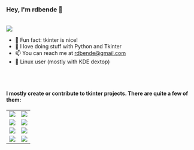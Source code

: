 ### Hey, I'm rdbende 👋

<br>

<img src="https://github-readme-stats.vercel.app/api?username=rdbende&show_icons=true&count_private=true&custom_title=My%20GitHub%20stats&theme=slateorange">
<!--<img src="https://github-readme-stats.vercel.app/api/top-langs/?username=rdbende&custom_title=My%20most%20used%20languages"> This is irrelevant. My most used language is Python, not Tcl! -->

- :diamond_shape_with_a_dot_inside: Fun fact: tkinter is nice!
- :snake: I love doing stuff with Python and Tkinter
- :mailbox: You can reach me at rdbende@gmail.com
- :penguin: Linux user (mostly with KDE dextop)

<br><br>

#### I mostly create or contribute to tkinter projects. There are quite a few of them:

<table>
<tr>

<td>
<a href="https://github.com/rdbende/Sun-Valley-ttk-theme"><img src="https://github-readme-stats.vercel.app/api/pin/?username=rdbende&repo=Sun-Valley-ttk-theme&theme=slateorange"></a>
</td>
  
<td>
<a href="https://github.com/rdbende/Azure-ttk-theme"><img src="https://github-readme-stats.vercel.app/api/pin/?username=rdbende&repo=Azure-ttk-theme&theme=slateorange"></a>
</td>

</tr>
<tr>
  
<td>
<a href="https://github.com/rdbende/Forest-ttk-theme"><img src="https://github-readme-stats.vercel.app/api/pin/?username=rdbende&repo=Forest-ttk-theme&theme=slateorange"></a>
</td>
  
<td>
<a href="https://github.com/rdbende/tkcode"><img src="https://github-readme-stats.vercel.app/api/pin/?username=rdbende&repo=tkcode&theme=slateorange"></a>
</td>
  
</tr>
<tr>

<td>
<a href="https://github.com/rdbende/tkinterDnD"><img src="https://github-readme-stats.vercel.app/api/pin/?username=rdbende&repo=tkinterDnD&theme=slateorange"></a>
</td>
  
<td>
<a href="https://github.com/Akuli/porcupine"><img src="https://github-readme-stats.vercel.app/api/pin/?username=Akuli&repo=porcupine&theme=slateorange"></a>
</td>

</tr>
<tr>

<td>
<a href="https://github.com/TkinterEP/ttkwidgets"><img src="https://github-readme-stats.vercel.app/api/pin/?username=TkinterEP&repo=ttkwidgets&theme=slateorange"></a>
</td>

<td>
<a href="https://github.com/TkinterEP/ttkthemes"><img src="https://github-readme-stats.vercel.app/api/pin/?username=TkinterEP&repo=ttkthemes&theme=slateorange"></a>
</td>

</tr>
</table>
